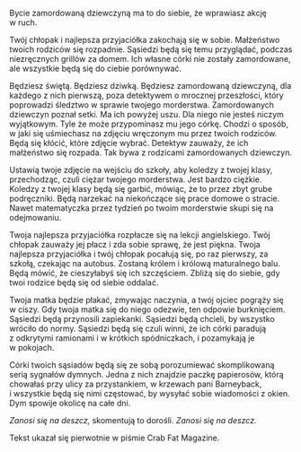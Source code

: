 Bycie zamordowaną dziewczyną ma to do siebie, że wprawiasz akcję w&nbsp;ruch.

Twój chłopak i&nbsp;najlepsza przyjaciółka zakochają się w&nbsp;sobie. Małżeństwo twoich rodziców się rozpadnie. Sąsiedzi będą się temu przyglądać, podczas niezręcznych grillów za domem. Ich własne córki nie zostały zamordowane, ale wszystkie będą się do ciebie porównywać.

Będziesz świętą. Będziesz dziwką. Będziesz zamordowaną dziewczyną, dla każdego z&nbsp;nich pierwszą, poza detektywem o&nbsp;mrocznej przeszłości, który poprowadzi śledztwo w&nbsp;sprawie twojego morderstwa. Zamordowanych dziewczyn poznał setki. Ma ich powyżej uszu. Dla niego nie jesteś niczym wyjątkowym. Tyle że może przypominasz mu jego córkę. Chodzi o&nbsp;sposób, w&nbsp;jaki się uśmiechasz na zdjęciu wręczonym mu przez twoich rodziców. Będą się kłócić, które zdjęcie wybrać. Detektyw zauważy, że ich małżeństwo się rozpada. Tak bywa z&nbsp;rodzicami zamordowanych dziewczyn.

Ustawią twoje zdjęcie na wejściu do szkoły, aby koledzy z&nbsp;twojej klasy, przechodząc, czuli ciężar twojego morderstwa. Jest bardzo ciężkie. Koledzy z&nbsp;twojej klasy będą się garbić, mówiąc, że to przez zbyt grube podręczniki. Będą narzekać na niekończące się prace domowe o&nbsp;stracie. Nawet matematyczka przez tydzień po twoim morderstwie skupi się na odejmowaniu.

Twoja najlepsza przyjaciółka rozpłacze się na lekcji angielskiego. Twój chłopak zauważy jej płacz i&nbsp;zda sobie sprawę, że jest piękna. Twoja najlepsza przyjaciółka i&nbsp;twój chłopak pocałują się, po raz pierwszy, za szkołą, czekając na autobus. Zostaną królem i&nbsp;królową maturalnego balu. Będą mówić, że cieszyłabyś się ich szczęściem. Zbliżą się do siebie, gdy twoi rodzice będą się od siebie oddalać.

Twoja matka będzie płakać, zmywając naczynia, a&nbsp;twój ojciec pogrąży się w&nbsp;ciszy. Gdy twoja matka się do niego odezwie, ten odpowie burknięciem. Sąsiedzi będą przynosili zapiekanki. Sąsiedzi będą chcieli, by wszystko wróciło do normy. Sąsiedzi będą się czuli winni, że ich córki paradują z&nbsp;odkrytymi ramionami i&nbsp;w&nbsp;krótkich spódniczkach, i&nbsp;pozamykają je w&nbsp;pokojach.

Córki twoich sąsiadów będą się ze sobą porozumiewać skomplikowaną serią sygnałów dymnych. Jedna z&nbsp;nich znajdzie paczkę papierosów, którą chowałaś przy ulicy za przystankiem, w&nbsp;krzewach pani Barneyback, i&nbsp;wszystkie będą się nimi częstować, by wysyłać sobie wiadomości z&nbsp;okien. Dym spowije okolicę na całe dni.

*Zanosi się na deszcz,* skomentują to dorośli. *Zanosi się na deszcz.*

<credits>Tekst ukazał się pierwotnie w&nbsp;piśmie Crab Fat Magazine.</credits>